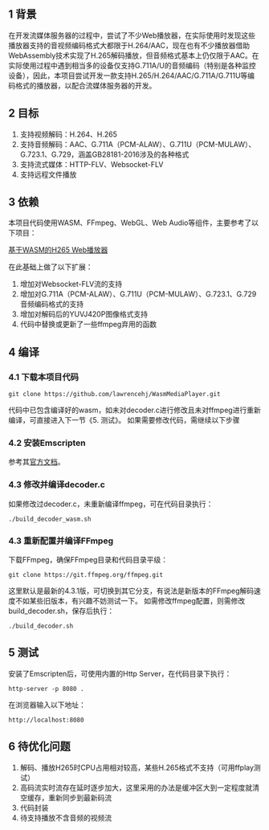 
## 1 背景
在开发流媒体服务器的过程中，尝试了不少Web播放器，在实际使用时发现这些播放器支持的音视频编码格式大都限于H.264/AAC，现在也有不少播放器借助WebAssembly技术实现了H.265解码播放，但音频格式基本上仍仅限于AAC。在实际使用过程中遇到相当多的设备仅支持G.711A/U的音频编码（特别是各种监控设备），因此，本项目尝试开发一款支持H.265/H.264/AAC/G.711A/G.711U等编码格式的播放器，以配合流媒体服务器的开发。

## 2 目标
1. 支持视频解码：H.264、H.265
2. 支持音频解码：AAC、G.711A（PCM-ALAW）、G.711U（PCM-MULAW）、G.723.1、G.729，涵盖GB28181-2016涉及的各种格式
3. 支持流式媒体：HTTP-FLV、Websocket-FLV
4. 支持远程文件播放

## 3 依赖
本项目代码使用WASM、FFmpeg、WebGL、Web Audio等组件，主要参考了以下项目：

[基于WASM的H265 Web播放器](https://blog.csdn.net/sonysuqin/article/details/86770715)

在此基础上做了以下扩展：
1. 增加对Websocket-FLV流的支持
2. 增加对G.711A（PCM-ALAW）、G.711U（PCM-MULAW）、G.723.1、G.729音频编码格式的支持
3. 增加对解码后的YUVJ420P图像格式支持
4. 代码中替换或更新了一些ffmpeg弃用的函数

## 4 编译
### 4.1 下载本项目代码
```
git clone https://github.com/lawrencehj/WasmMediaPlayer.git
```
代码中已包含编译好的wasm，如未对decoder.c进行修改且未对ffmpeg进行重新编译，可直接进入下一节《5. 测试》。
如果需要修改代码，需继续以下步骤

### 4.2 安装Emscripten
参考其[官方文档](https://emscripten.org/docs/getting_started/downloads.html)。

### 4.3 修改并编译decoder.c
如果修改过decoder.c，未重新编译ffmpeg，可在代码目录执行：
```
./build_decoder_wasm.sh
```

### 4.3 重新配置并编译FFmpeg
下载FFmpeg，确保FFmpeg目录和代码目录平级：
```
git clone https://git.ffmpeg.org/ffmpeg.git
```
这里默认是最新的4.3.1版，可切换到其它分支，有说法是新版本的FFmpeg解码速度不如某些旧版本，有兴趣不妨测试一下。
如需修改ffmpeg配置，则需修改build_decoder.sh，保存后执行：
```
./build_decoder.sh
```

## 5 测试
安装了Emscripten后，可使用内置的Http Server，在代码目录下执行：

```
http-server -p 8080 .
```
在浏览器输入以下地址：

```
http://localhost:8080
```

## 6 待优化问题
1. 解码、播放H265时CPU占用相对较高，某些H.265格式不支持（可用ffplay测试）
2. 高码流实时流存在延时逐步加大，这里采用的办法是缓冲区大到一定程度就清空缓存，重新同步到最新码流
3. 代码封装
4. 待支持播放不含音频的视频流